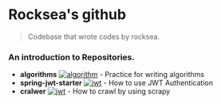 # Rocksea's github

> Codebase that wrote codes by rocksea.

### An introduction to Repositories.

* **algorithms** [![algorithm](https://img.shields.io/static/v1?label=java&message=v11&color=red)](https://github.com/rocksea/algorithm) - Practice for writing algorithms
* **spring-jwt-starter** [![jwt](https://img.shields.io/static/v1?label=java&message=v11&color=red)](https://github.com/rocksea/springboot-jwt-starter) - How to use JWT Authentication
* **cralwer** [![jwt](https://img.shields.io/static/v1?label=python&message=v3.6&color=green)](https://github.com/rocksea/cralwer) - How to crawl by using scrapy
